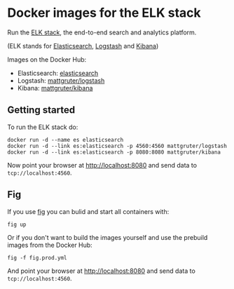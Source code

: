 # Docker images for the ELK stack

Run the [ELK stack](http://www.elasticsearch.org/overview/elkdownloads/), the end-to-end search and analytics platform.

(ELK stands for [Elasticsearch](http://www.elasticsearch.org/overview/elasticsearch), [Logstash](http://www.elasticsearch.org/overview/logstash) and [Kibana](http://www.elasticsearch.org/overview/kibana))

Images on the Docker Hub:

- Elasticsearch: [elasticsearch](https://registry.hub.docker.com/u/library/elasticsearch/)
- Logstash: [mattgruter/logstash](https://registry.hub.docker.com/u/mattgruter/logstash/)
- Kibana: [mattgruter/kibana](https://registry.hub.docker.com/u/mattgruter/kibana/)

## Getting started
To run the ELK stack do:

    docker run -d --name es elasticsearch
    docker run -d --link es:elasticsearch -p 4560:4560 mattgruter/logstash
    docker run -d --link es:elasticsearch -p 8080:8080 mattgruter/kibana

Now point your browser at [http://localhost:8080](http://localhost:8080) and send data to `tcp://localhost:4560`.


## Fig
If you use [fig](http://www.fig.sh/) you can bulid and start all containers with:

    fig up

Or if you don't want to build the images yourself and use the prebuild images from the Docker Hub:

    fig -f fig.prod.yml

And point your browser at [http://localhost:8080](http://localhost:8080) and send data to `tcp://localhost:4560`.

